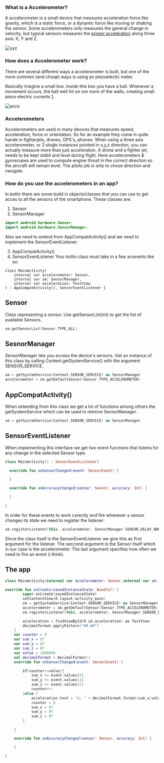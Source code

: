 ### What is a Accelerometer?
A accelerometer is a small device that measures acceleration force like gravity, which is a static force, or a dynamic force like moving or shaking the sensor. Some accelerometers only measures the general change in velocity, but typical sensors measures the [proper acceleration](https://en.wikipedia.org/wiki/Proper_acceleration) along three axis: X, Y and Z.

![xyz](http://www.werkstattworkshop.com/sites/all/themes/media/projects/acc/xyz.png) 

### How does a Accelerometer work?

There are several different ways a accelerometer is built, but one of the more commen (and cheap) ways is using an piezoelectic meter. 

Basically imagine a small box. Inside this box you have a ball. Whenever a movement occurs, the ball well hit on ore more of the walls, creating small piezo electric currents [1](https://diyhacking.com/arduino-mpu-6050-imu-sensor-tutorial/). 

![acce](https://301o583r8shhildde3s0vcnh-wpengine.netdna-ssl.com/wp-content/uploads/2014/11/acc.png)

### Accelerometers
Accelerometers are used in many devices that measures speed, acceleration, force or orientation. So for an example they come in quite hande in fighterjets, drones, GPS's, phones. When using a three axis accelerometer, or 3 single instances pointed in x,y,z direction, you can actually measure more than just acceleration. A drone and a fighter jet, needs to be kept stabil and level during flight. Here accelerometers & gyroscopes are used to compute engine thrust in the correct direction so the aircraft will remain level. The pilots job is only to chose direction and navigate.

### How do you use the accelerometers in an app?

In kotlin there are some build in objects/classes that you can use to get acces to all the sensors of the smartphone. These classes are:

1. Sensor
2. SensorManager
```java
import android.hardware.Sensor;
import android.hardware.SensorManager;
```
Also we need to extend from AppCompatActivity() and we need to implement the SensorEventListener:

3. AppCompatActivity()
4. SensorEventListener
Your kotlin class must take in a few aruments like so:
```
class MainActivity(
    internal var accelerometer: Sensor,
    internal var sm: SensorManager,
    internal var acceleration: TextView
) : AppCompatActivity(), SensorEventListener {
```

## Sensor

Class representing a sensor. Use getSensorList(int) to get the list of available Sensors.

```kotlin
sm.getSensorList(Sensor.TYPE_ALL)
```

## SesnorManager

SensorManager lets you access the device's sensors. Get an instance of this class by calling Context.getSystemService() with the argument SENSOR_SERVICE.

```kotlin
sm = getSystemService(Context.SENSOR_SERVICE) as SensorManager
accelerometer = sm.getDefaultSensor(Sensor.TYPE_ACCELEROMETER)
```
## AppCompatActivity()

When extending from this class we get a lot of functions among others the getSystemService which can be used to retreive SensorManager.

```kotlin
sm = getSystemService(Context.SENSOR_SERVICE) as SensorManager
```

## SensorEventListener

When implementing this interface we get two event functions that listens for any change in the selected Sensor type.

```kotlin
class MainActivity() : SensorEventListener{

  override fun onSensorChanged(event: SensorEvent) {

  }

  override fun onAccuracyChanged(sensor: Sensor, accuracy: Int) {

  }

}
```

In order for these events to work corectly and fire whenever a sensor changes its state we need to register the listener:

```kotlin
sm.registerListener(this, accelerometer, SensorManager.SENSOR_DELAY_NORMAL)
```

Since the class itself is the SensorEventListener we give this as first argument for the listener. The seccond argument is the Sensor itself which in our case is the accelerometer. The last argument specifies how often we need to fire an event (i think).

## The app

```kotlin
class MainActivity(internal var accelerometer: Sensor,internal var sm: SensorManager,internal var acceleration: TextView) : AppCompatActivity(), SensorEventListener {

override fun onCreate(savedInstanceState: Bundle?) {
        super.onCreate(savedInstanceState)
        setContentView(R.layout.activity_main)
        sm = getSystemService(Context.SENSOR_SERVICE) as SensorManager
        accelerometer = sm.getDefaultSensor(Sensor.TYPE_ACCELEROMETER)
        sm.registerListener(this, accelerometer, SensorManager.SENSOR_DELAY_NORMAL)

        acceleration = findViewById(R.id.acceleration) as TextView
        decimalFormat.applyPattern("#0.##")
    }
    var counter = 0
    var sum_x = 0f
    var sum_y = 0f
    var sum_z = 0f
    var value = 1000000
    val decimalFormat = DecimalFormat()
    override fun onSensorChanged(event: SensorEvent) {

        if(counter!=value){
            sum_x += event.values[0]
            sum_y += event.values[1]
            sum_z += event.values[2]
            counter++;
        }else {
            acceleration.text = "X: " + decimalFormat.format(sum_x/value) + " Y: " + decimalFormat.format(sum_y/value) + " Z: " + decimalFormat.format(sum_z/value)
            counter = 0
            sum_x = 0f
            sum_y = 0f
            sum_z = 0f
        }

    }

    override fun onAccuracyChanged(sensor: Sensor, accuracy: Int) {

    }

}
```
